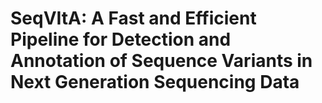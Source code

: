 # SeqVItA: A Fast and Efficient Pipeline for Detection and Annotation of Sequence Variants in Next Generation Sequencing Data
